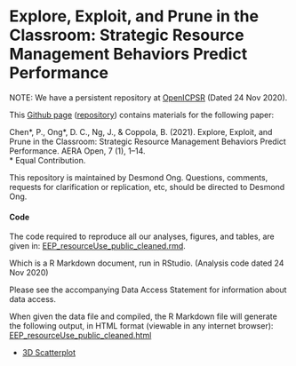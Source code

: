 # Explore, Exploit, and Prune in the Classroom: Strategic Resource Management Behaviors Predict Performance

NOTE: We have a persistent repository at [OpenICPSR](https://www.openicpsr.org/openicpsr/project/127301/version/V1/view) (Dated 24 Nov 2020). 

This [Github page](https://desmond-ong.github.io/resourceUse/) ([repository](https://github.com/desmond-ong/resourceUse)) contains materials for the following paper:

Chen\*, P., Ong\*, D. C., Ng, J., &amp; Coppola, B. (2021). Explore, Exploit, and Prune in the Classroom: Strategic Resource Management Behaviors Predict Performance. AERA Open, 7 (1), 1–14.
<br> \* Equal Contribution.


This repository is maintained by Desmond Ong. Questions, comments, requests for clarification or replication, etc, should be directed to Desmond Ong.

#### Code

The code required to reproduce all our analyses, figures, and tables, are given in:
[EEP_resourceUse_public_cleaned.rmd](EEP_resourceUse_public_cleaned.rmd).

Which is a R Markdown document, run in RStudio. (Analysis code dated 24 Nov 2020)

Please see the accompanying Data Access Statement for information about data access.

When given the data file and compiled, the R Markdown file will generate the following output, in HTML format (viewable in any internet browser):
[EEP_resourceUse_public_cleaned.html](EEP_resourceUse_public_cleaned.html)


- [3D Scatterplot](https://desmond-ong.github.io/resourceUse/plots/3d_scatterplot.html)
